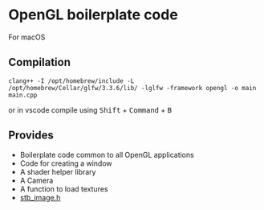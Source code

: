 # OpenGL boilerplate code

For macOS

## Compilation

```shell
clang++ -I /opt/homebrew/include -L /opt/homebrew/Cellar/glfw/3.3.6/lib/ -lglfw -framework opengl -o main main.cpp
```
or in vscode compile using <kbd>Shift</kbd> + <kbd>Command</kbd> + <kbd>B</kbd>

## Provides

- Boilerplate code common to all OpenGL applications
- Code for creating a window
- A shader helper library
- A Camera
- A function to load textures
- [stb_image.h](https://github.com/nothings/stb/blob/master/stb_image.h)
